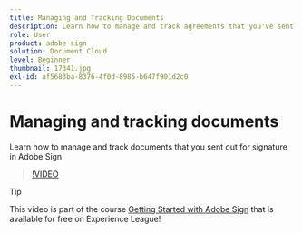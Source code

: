 ```yaml
---
title: Managing and Tracking Documents
description: Learn how to manage and track agreements that you've sent for signature
role: User
product: adobe sign
solution: Document Cloud
level: Beginner
thumbnail: 17341.jpg
exl-id: af5683ba-8376-4f0d-8985-b647f901d2c0
---
```

# Managing and tracking documents

Learn how to manage and track documents that you sent out for signature in Adobe Sign.

>[!VIDEO](https://video.tv.adobe.com/v/17341?hidetitle=true)

>[!TIP]
>
>This video is part of the course [Getting Started with Adobe Sign](https://experienceleague.adobe.com/?recommended=Sign-U-1-2020.1) that is available for free on Experience League!
